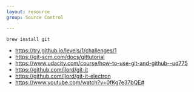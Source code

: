 ```yaml
---
layout: resource
group: Source Control

---
```

<!-- General resources go here -->

`brew install git`
- <https://try.github.io/levels/1/challenges/1>
- <https://git-scm.com/docs/gittutorial>
- <https://www.udacity.com/course/how-to-use-git-and-github--ud775>
- <https://github.com/jlord/git-it>
- <https://github.com/jlord/git-it-electron>
- <https://www.youtube.com/watch?v=0fKg7e37bQE#>

<!-- #### Core -->

<!-- #### Intermediate -->

<!-- #### Advanced -->

<!-- #### Jedi -->
